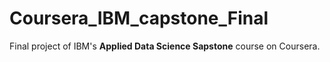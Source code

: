 # Coursera_IBM_capstone_Final
Final project of IBM's **Applied Data Science Sapstone** course on Coursera. 
